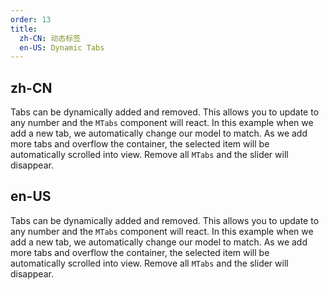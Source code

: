 ```yaml
---
order: 13
title:
  zh-CN: 动态标签
  en-US: Dynamic Tabs
---
```


## zh-CN

Tabs can be dynamically added and removed. This allows you to update to any number and the `MTabs` component will react. In this example when we add a new tab, we automatically change our model to match. As we add more tabs and overflow the container, the selected item will be automatically scrolled into view. Remove all `MTabs` and the slider will disappear.

## en-US

Tabs can be dynamically added and removed. This allows you to update to any number and the `MTabs` component will react. In this example when we add a new tab, we automatically change our model to match. As we add more tabs and overflow the container, the selected item will be automatically scrolled into view. Remove all `MTabs` and the slider will disappear.
